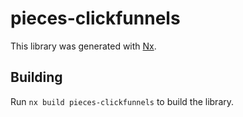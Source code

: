 # pieces-clickfunnels

This library was generated with [Nx](https://nx.dev).

## Building

Run `nx build pieces-clickfunnels` to build the library.
